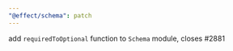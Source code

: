 ```yaml
---
"@effect/schema": patch
---
```


add `requiredToOptional` function to `Schema` module, closes #2881
